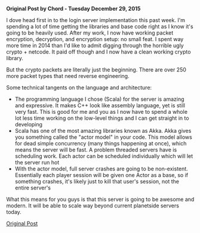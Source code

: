 **Original Post by Chord - Tuesday December 29, 2015**

I dove head first in to the login server implementation this past week.
I'm spending a lot of time getting the libraries and base code right as
I know it's going to be heavily used. After my work, I now have working
packet encryption, decryption, and encryption setup: no small feat. I
spent way more time in 2014 than I'd like to admit digging through the
horrible ugly crypto + netcode. It paid off though and I now have a
clean working crypto library.

But the crypto packets are literally just the beginning. There are over
250 more packet types that need reverse engineering.

Some technical tangents on the language and architecture:

- The programming language I chose (Scala) for the server is amazing
  and expressive. It makes C++ look like assembly language, yet is
  still very fast. This is good for me and you as I now have to spend
  a whole lot less time working on the low-level things and I can get
  straight in to developing
- Scala has one of the most amazing libraries known as Akka. Akka
  gives you something called the "actor model" in your code. This
  model allows for dead simple concurrency (many things happening at
  once), which means the server will be fast. A problem threaded
  servers have is scheduling work. Each actor can be scheduled
  individually which will let the server run hot
- With the actor model, full server crashes are going to be
  non-existent. Essentially each player session will be given one
  Actor as a base, so if something crashes, it's likely just to kill
  that user's session, not the entire server's

What this means for you guys is that this server is going to be awesome
and modern. It will be able to scale way beyond current planetside
servers today.

[Original Post](http://psforever.net/forum/viewtopic.php?f=11&t=58)

<!--[Category:PSForever Updates](Category:PSForever_Updates.md)-->
